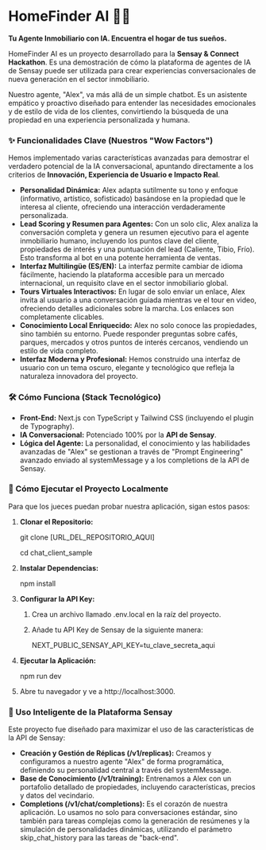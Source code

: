 ﻿# **HomeFinder AI 🤖🏡**
**Tu Agente Inmobiliario con IA. Encuentra el hogar de tus sueños.**

HomeFinder AI es un proyecto desarrollado para la **Sensay & Connect Hackathon**. Es una demostración de cómo la plataforma de agentes de IA de Sensay puede ser utilizada para crear experiencias conversacionales de nueva generación en el sector inmobiliario.

Nuestro agente, "Alex", va más allá de un simple chatbot. Es un asistente empático y proactivo diseñado para entender las necesidades emocionales y de estilo de vida de los clientes, convirtiendo la búsqueda de una propiedad en una experiencia personalizada y humana.
### **✨ Funcionalidades Clave (Nuestros "Wow Factors")**
Hemos implementado varias características avanzadas para demostrar el verdadero potencial de la IA conversacional, apuntando directamente a los criterios de **Innovación, Experiencia de Usuario e Impacto Real**.

- **Personalidad Dinámica:** Alex adapta sutilmente su tono y enfoque (informativo, artístico, sofisticado) basándose en la propiedad que le interesa al cliente, ofreciendo una interacción verdaderamente personalizada.
- **Lead Scoring y Resumen para Agentes:** Con un solo clic, Alex analiza la conversación completa y genera un resumen ejecutivo para el agente inmobiliario humano, incluyendo los puntos clave del cliente, propiedades de interés y una puntuación del lead (Caliente, Tibio, Frío). Esto transforma al bot en una potente herramienta de ventas.
- **Interfaz Multilingüe (ES/EN):** La interfaz permite cambiar de idioma fácilmente, haciendo la plataforma accesible para un mercado internacional, un requisito clave en el sector inmobiliario global.
- **Tours Virtuales Interactivos:** En lugar de solo enviar un enlace, Alex invita al usuario a una conversación guiada mientras ve el tour en video, ofreciendo detalles adicionales sobre la marcha. Los enlaces son completamente clicables.
- **Conocimiento Local Enriquecido:** Alex no solo conoce las propiedades, sino también su entorno. Puede responder preguntas sobre cafés, parques, mercados y otros puntos de interés cercanos, vendiendo un estilo de vida completo.
- **Interfaz Moderna y Profesional:** Hemos construido una interfaz de usuario con un tema oscuro, elegante y tecnológico que refleja la naturaleza innovadora del proyecto.
### **🛠️ Cómo Funciona (Stack Tecnológico)**
- **Front-End:** Next.js con TypeScript y Tailwind CSS (incluyendo el plugin de Typography).
- **IA Conversacional:** Potenciado 100% por la **API de Sensay**.
- **Lógica del Agente:** La personalidad, el conocimiento y las habilidades avanzadas de "Alex" se gestionan a través de "Prompt Engineering" avanzado enviado al systemMessage y a los completions de la API de Sensay.
### **🚀 Cómo Ejecutar el Proyecto Localmente**
Para que los jueces puedan probar nuestra aplicación, sigan estos pasos:

1. **Clonar el Repositorio:**

   git clone [URL\_DEL\_REPOSITORIO\_AQUI]

   cd chat_client_sample

1. **Instalar Dependencias:**

   npm install

1. **Configurar la API Key:**
   1. Crea un archivo llamado .env.local en la raíz del proyecto.
   1. Añade tu API Key de Sensay de la siguiente manera:

      NEXT\_PUBLIC\_SENSAY\_API\_KEY=tu\_clave\_secreta\_aqui

1. **Ejecutar la Aplicación:**

   npm run dev

1. Abre tu navegador y ve a http://localhost:3000.
### **🧠 Uso Inteligente de la Plataforma Sensay**
Este proyecto fue diseñado para maximizar el uso de las características de la API de Sensay:

- **Creación y Gestión de Réplicas (/v1/replicas):** Creamos y configuramos a nuestro agente "Alex" de forma programática, definiendo su personalidad central a través del systemMessage.
- **Base de Conocimiento (/v1/training):** Entrenamos a Alex con un portafolio detallado de propiedades, incluyendo características, precios y datos del vecindario.
- **Completions (/v1/chat/completions):** Es el corazón de nuestra aplicación. Lo usamos no solo para conversaciones estándar, sino también para tareas complejas como la generación de resúmenes y la simulación de personalidades dinámicas, utilizando el parámetro skip\_chat\_history para las tareas de "back-end".
